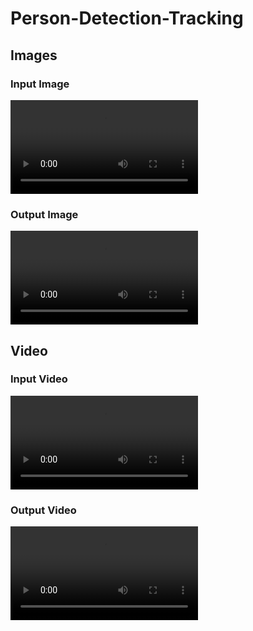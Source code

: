 # Person-Detection-Tracking

## Images

### Input Image
![Input Image File](/data/sample_input_image.mp4)

### Output Image
![Output Image File](/data/sample_output_image.mp4)

## Video

### Input Video
![Input Video File](/data/input.mp4)

### Output Video
![Output Video File](/data/output.mp4)
